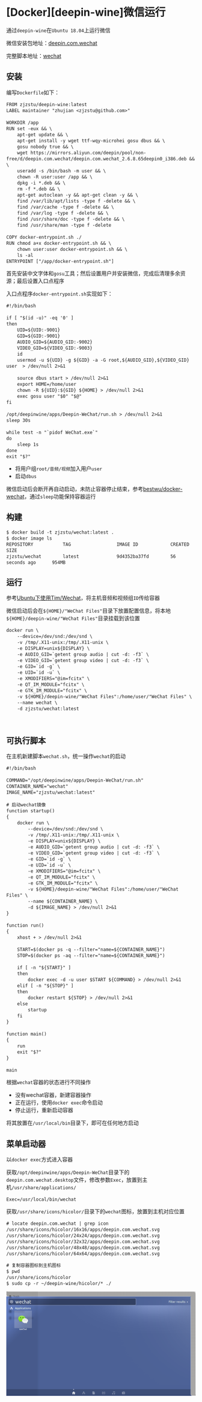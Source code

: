 
# [Docker][deepin-wine]微信运行

通过`deepin-wine`在`Ubuntu 18.04`上运行微信

微信安装包地址：[deepin.com.wechat](https://mirrors.aliyun.com/deepin/pool/non-free/d/deepin.com.wechat/)

完整脚本地址：[wechat]()

## 安装

编写`Dockerfile`如下：

```
FROM zjzstu/deepin-wine:latest
LABEL maintainer "zhujian <zjzstu@github.com>"

WORKDIR /app
RUN set -eux && \
    apt-get update && \
    apt-get install -y wget ttf-wqy-microhei gosu dbus && \
    gosu nobody true && \
    wget https://mirrors.aliyun.com/deepin/pool/non-free/d/deepin.com.wechat/deepin.com.wechat_2.6.8.65deepin0_i386.deb && \
    useradd -s /bin/bash -m user && \
    chown -R user:user /app && \
    dpkg -i *.deb && \
    rm -f *.deb && \
    apt-get autoclean -y && apt-get clean -y && \
	find /var/lib/apt/lists -type f -delete && \
	find /var/cache -type f -delete && \
	find /var/log -type f -delete && \
	find /usr/share/doc -type f -delete && \
	find /usr/share/man -type f -delete

COPY docker-entrypoint.sh ./
RUN chmod a+x docker-entrypoint.sh && \
	chown user:user docker-entrypoint.sh && \
    ls -al
ENTRYPOINT ["/app/docker-entrypoint.sh"]
```

首先安装中文字体和`gosu`工具；然后设置用户并安装微信，完成后清理多余资源；最后设置入口点程序

入口点程序`docker-entrypoint.sh`实现如下：

```
#!/bin/bash

if [ "$(id -u)" -eq '0' ]
then
    UID=${UID:-9001}
    GID=${GID:-9001}
    AUDIO_GID=${AUDIO_GID:-9002}
    VIDEO_GID=${VIDEO_GID:-9003}
    id
    usermod -u ${UID} -g ${GID} -a -G root,${AUDIO_GID},${VIDEO_GID} user  > /dev/null 2>&1
    
    source dbus start > /dev/null 2>&1
    export HOME=/home/user
    chown -R ${UID}:${GID} ${HOME} > /dev/null 2>&1
    exec gosu user "$0" "$@"
fi

/opt/deepinwine/apps/Deepin-WeChat/run.sh > /dev/null 2>&1
sleep 30s

while test -n "`pidof WeChat.exe`"
do
    sleep 1s
done
exit "$?"
```

* 将用户组`root/音频/视频`加入用户`user`
* 启动`dbus`

微信启动后会断开再自动启动，未防止容器停止结束，参考[bestwu/docker-wechat](https://github.com/bestwu/docker-wechat/blob/master/entrypoint.sh)，通过`sleep`功能保持容器运行

## 构建

```
$ docker build -t zjzstu/wechat:latest .
$ docker image ls
REPOSITORY           TAG                 IMAGE ID            CREATED             SIZE
zjzstu/wechat        latest              9d4352ba37fd        56 seconds ago      954MB
```

## 运行

参考[Ubuntu下使用Tim/Wechat](https://www.gubeiqing.cn/2018/10/27/docker13/?utm_source=tuicool&utm_medium=referral#安装Docker)，将主机音频和视频组`ID`传给容器

微信启动后会在`${HOME}/"WeChat Files"`目录下放置配置信息，将本地`${HOME}/deepin-wine/"WeChat Files"`目录挂载到该位置

```
docker run \
    --device=/dev/snd:/dev/snd \
    -v /tmp/.X11-unix:/tmp/.X11-unix \
    -e DISPLAY=unix${DISPLAY} \
    -e AUDIO_GID=`getent group audio | cut -d: -f3` \
    -e VIDEO_GID=`getent group video | cut -d: -f3` \
    -e GID=`id -g` \
    -e UID=`id -u` \
    -e XMODIFIERS="@im=fcitx" \
    -e QT_IM_MODULE="fcitx" \
    -e GTK_IM_MODULE="fcitx" \
    -v ${HOME}/deepin-wine/"WeChat Files":/home/user/"WeChat Files" \
    --name wechat \
    -d zjzstu/wechat:latest
```

![]()

## 可执行脚本

在主机新建脚本`wechat.sh`，统一操作`wechat`的启动

```
#!/bin/bash

COMMAND="/opt/deepinwine/apps/Deepin-WeChat/run.sh"
CONTAINER_NAME="wechat"
IMAGE_NAME="zjzstu/wechat:latest"

# 启动wechat镜像
function startup()
{
    docker run \
        --device=/dev/snd:/dev/snd \
        -v /tmp/.X11-unix:/tmp/.X11-unix \
        -e DISPLAY=unix${DISPLAY} \
        -e AUDIO_GID=`getent group audio | cut -d: -f3` \
        -e VIDEO_GID=`getent group video | cut -d: -f3` \
        -e GID=`id -g` \
        -e UID=`id -u` \
        -e XMODIFIERS="@im=fcitx" \
        -e QT_IM_MODULE="fcitx" \
        -e GTK_IM_MODULE="fcitx" \
        -v ${HOME}/deepin-wine/"WeChat Files":/home/user/"WeChat Files" \
        --name ${CONTAINER_NAME} \
        -d ${IMAGE_NAME} > /dev/null 2>&1
}

function run()
{
    xhost + > /dev/null 2>&1

    START=$(docker ps -q --filter="name=${CONTAINER_NAME}")
    STOP=$(docker ps -aq --filter="name=${CONTAINER_NAME}")

    if [ -n "${START}" ]
    then
        docker exec -d -u user $START ${COMMAND} > /dev/null 2>&1
    elif [ -n "${STOP}" ]
    then
        docker restart ${STOP} > /dev/null 2>&1
    else
        startup
    fi
}

function main()
{
	run
    exit "$?"
}

main
```

根据`wechat`容器的状态进行不同操作

* 没有wechat容器，新建容器操作
* 正在运行，使用`docker exec`命令启动
* 停止运行，重新启动容器

将其放置在`/usr/local/bin`目录下，即可在任何地方启动

## 菜单启动器

以`docker exec`方式进入容器

获取`/opt/deepinwine/apps/Deepin-WeChat`目录下的`deepin.com.wechat.desktop`文件，修改参数`Exec`，放置到主机`/usr/share/applications/`

```
Exec=/usr/local/bin/wechat
```

获取`/usr/share/icons/hicolor/`目录下的`wechat`图标，放置到主机对应位置

```
# locate deepin.com.wechat | grep icon
/usr/share/icons/hicolor/16x16/apps/deepin.com.wechat.svg
/usr/share/icons/hicolor/24x24/apps/deepin.com.wechat.svg
/usr/share/icons/hicolor/32x32/apps/deepin.com.wechat.svg
/usr/share/icons/hicolor/48x48/apps/deepin.com.wechat.svg
/usr/share/icons/hicolor/64x64/apps/deepin.com.wechat.svg
```

```
# 复制容器图标到主机图标
$ pwd
/usr/share/icons/hicolor
$ sudo cp -r ~/deepin-wine/hicolor/* ./
```

![](./imgs/wechat-starter.png)